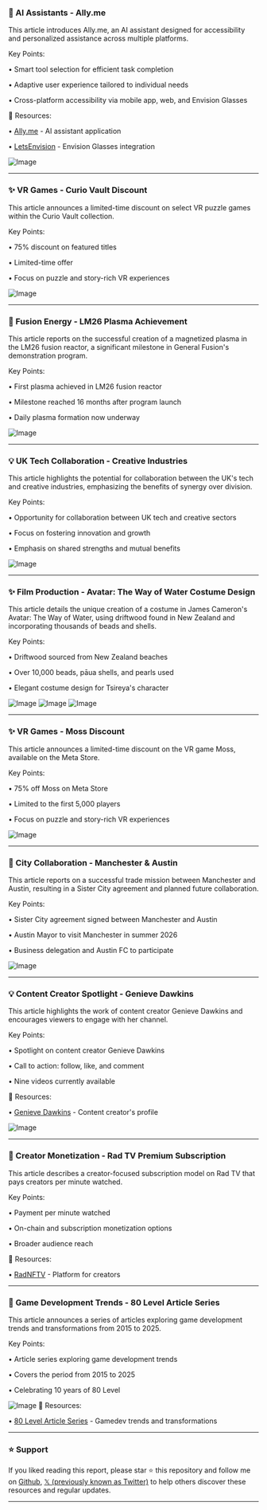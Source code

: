 ### 🚀 AI Assistants - Ally.me

This article introduces Ally.me, an AI assistant designed for accessibility and personalized assistance across multiple platforms.

Key Points:

• Smart tool selection for efficient task completion


• Adaptive user experience tailored to individual needs


• Cross-platform accessibility via mobile app, web, and Envision Glasses


🔗 Resources:

• [Ally.me](http://ally.me) - AI assistant application


• [LetsEnvision](https://x.com/LetsEnvision) -  Envision Glasses integration


![Image](https://pbs.twimg.com/media/Glr3BpZW4AAoFgi?format=jpg&name=small)

---
### ✨ VR Games - Curio Vault Discount

This article announces a limited-time discount on select VR puzzle games within the Curio Vault collection.

Key Points:

• 75% discount on featured titles


• Limited-time offer


•  Focus on puzzle and story-rich VR experiences



![Image](https://pbs.twimg.com/ext_tw_video_thumb/1899507137073598464/pu/img/-Vm8m0fWBNB9qist.jpg)

---
### 🤖 Fusion Energy - LM26 Plasma Achievement

This article reports on the successful creation of a magnetized plasma in the LM26 fusion reactor, a significant milestone in General Fusion's demonstration program.

Key Points:

•  First plasma achieved in LM26 fusion reactor


•  Milestone reached 16 months after program launch


•  Daily plasma formation now underway


![Image](https://pbs.twimg.com/ext_tw_video_thumb/1899489450113277952/pu/img/gXRzg4Vg7DyS7eSq.jpg)

---
### 💡 UK Tech Collaboration - Creative Industries

This article highlights the potential for collaboration between the UK's tech and creative industries, emphasizing the benefits of synergy over division.

Key Points:

•  Opportunity for collaboration between UK tech and creative sectors


•  Focus on fostering innovation and growth


•  Emphasis on shared strengths and mutual benefits


![Image](https://pbs.twimg.com/media/Glwq2qbWMAA-Fda?format=jpg&name=small)

---
### ✨ Film Production - Avatar: The Way of Water Costume Design

This article details the unique creation of a costume in James Cameron's Avatar: The Way of Water, using driftwood found in New Zealand and incorporating thousands of beads and shells.


Key Points:

•  Driftwood sourced from New Zealand beaches


•  Over 10,000 beads, pāua shells, and pearls used


•  Elegant costume design for Tsireya's character


![Image](https://pbs.twimg.com/media/GlxmXGZW0AAaIgS?format=jpg&name=small)
![Image](https://pbs.twimg.com/media/GlxmX31WIAAG5IY?format=jpg&name=small)
![Image](https://pbs.twimg.com/media/GlxmYiwWEAA8Cwd?format=jpg&name=360x360)

---
### ✨ VR Games - Moss Discount

This article announces a limited-time discount on the VR game Moss, available on the Meta Store.

Key Points:

• 75% off Moss on Meta Store


• Limited to the first 5,000 players


•  Focus on puzzle and story-rich VR experiences


![Image](https://pbs.twimg.com/media/GlxmUGMWIAESAHP?format=jpg&name=small)

---
### 🤖 City Collaboration - Manchester & Austin

This article reports on a successful trade mission between Manchester and Austin, resulting in a Sister City agreement and planned future collaboration.

Key Points:

•  Sister City agreement signed between Manchester and Austin


•  Austin Mayor to visit Manchester in summer 2026


•  Business delegation and Austin FC to participate


![Image](https://pbs.twimg.com/media/GluGyTAW4AAYTN0?format=jpg&name=small)

---
### 💡 Content Creator Spotlight - Genieve Dawkins

This article highlights the work of content creator Genieve Dawkins and encourages viewers to engage with her channel.

Key Points:

•  Spotlight on content creator Genieve Dawkins


•  Call to action: follow, like, and comment


•  Nine videos currently available

🔗 Resources:

• [Genieve Dawkins](https://x.com/GenieveDawkins) - Content creator's profile


![Image](https://pbs.twimg.com/media/GluGyTAW4AAYTN0?format=jpg&name=small)

---
### 🚀 Creator Monetization - Rad TV Premium Subscription

This article describes a creator-focused subscription model on Rad TV that pays creators per minute watched.

Key Points:

• Payment per minute watched


•  On-chain and subscription monetization options


•  Broader audience reach


🔗 Resources:

• [RadNFTV](https://x.com/RadNFTV) - Platform for creators


---
### 🤖 Game Development Trends - 80 Level Article Series

This article announces a series of articles exploring game development trends and transformations from 2015 to 2025.

Key Points:

•  Article series exploring game development trends


•  Covers the period from 2015 to 2025


•  Celebrating 10 years of 80 Level


![Image](https://pbs.twimg.com/media/GlvBWmXW0AAknPQ?format=jpg&name=small)
🔗 Resources:

• [80 Level Article Series](https://t.co/S3vHx7HrUW) -  Gamedev trends and transformations


---

### ⭐️ Support

If you liked reading this report, please star ⭐️ this repository and follow me on [Github](https://github.com/Drix10), [𝕏 (previously known as Twitter)](https://x.com/DRIX_10_) to help others discover these resources and regular updates.

---